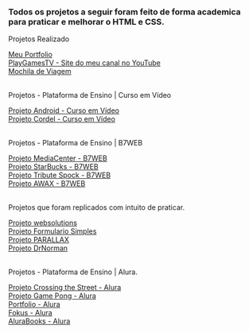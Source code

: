 
 
<h3>Todos os projetos a seguir foram feito de forma academica para praticar e melhorar o HTML e CSS.</h3>

<p>Projetos Realizado</p>
<lil> <a href="https://joaopauloffnogueira.github.io/projetos-academicos/portfolio/"> Meu Portfolio </a><br>
<lil> <a href="https://joaopauloffnogueira.github.io/projetos-academicos/playgamestv/"> PlayGamesTV - Site do meu canal no YouTube </a><br>
<lil> <a href="https://joaopauloffnogueira.github.io/projetos-academicos/mochila/"> Mochila de Viagem </a>
<br><br>
  
<p>Projetos - Plataforma de Ensino | Curso em Vídeo</p> 
<lil> <a href="https://joaopauloffnogueira.github.io/projetos-academicos/android/"> Projeto Android - Curso em Vídeo </a> <br> 
<lil> <a href="https://joaopauloffnogueira.github.io/projetos-academicos/Cordel/"> Projeto Cordel - Curso em Vídeo </a> 
<br><br>

<p>Projetos - Plataforma de Ensino | B7WEB</p>
<lil> <a href="https://joaopauloffnogueira.github.io/projetos-academicos/mediacenter/"> Projeto MediaCenter - B7WEB </a> <br> 
<lil> <a href="https://joaopauloffnogueira.github.io/projetos-academicos/starbucks/"> Projeto StarBucks - B7WEB </a> <br> 
<lil> <a href="https://joaopauloffnogueira.github.io/projetos-academicos/tribute spock/"> Projeto Tribute Spock - B7WEB </a> <br> 
<lil> <a href="https://joaopauloffnogueira.github.io/projetos-academicos/AWAX/"> Projeto AWAX - B7WEB </a>
<br><br>
 
<p>Projetos que foram replicados com intuito de praticar.</p>
<lil> <a href="https://joaopauloffnogueira.github.io/projetos-academicos/websolutions/"> Projeto websolutions </a> <br>
<lil> <a href="https://joaopauloffnogueira.github.io/projetos-academicos/formulario simples/"> Projeto Formulario Simples </a> <br>
<lil> <a href="https://joaopauloffnogueira.github.io/projetos-academicos/PARALLAX/"> Projeto PARALLAX </a> <br>
<lil> <a href="https://joaopauloffnogueira.github.io/projetos-academicos/drnorman/"> Projeto DrNorman </a>
<br><br>
 
<p>Projetos - Plataforma de Ensino | Alura.</p>
<lil> <a href="https://editor.p5js.org/JoaoPauloF/sketches/Kn3Qz5AWL"> Projeto Crossing the Street - Alura </a> <br>
<lil> <a href="https://editor.p5js.org/JoaoPauloF/sketches/Y7e2McZ6o"> Projeto Game Pong - Alura </a><br>
<lil> <a href="https://joaopauloffnogueira.github.io/projetos-academicos/portfolio/"> Portfolio - Alura </a><br>
 <lil> <a href="https://joaopauloffnogueira.github.io/projetos-academicos/fokus/"> Fokus - Alura </a><br>
 <lil> <a href="https://joaopauloffnogueira.github.io/projetos-academicos/alurabooks/"> AluraBooks - Alura </a><br>
<br><br>
 


